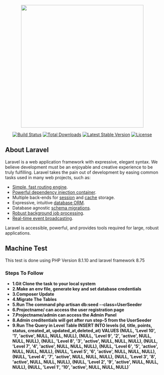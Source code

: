 <p align="center"><a href="https://laravel.com" target="_blank"><img src="https://raw.githubusercontent.com/laravel/art/master/logo-lockup/5%20SVG/2%20CMYK/1%20Full%20Color/laravel-logolockup-cmyk-red.svg" width="400"></a></p>

<p align="center">
<a href="https://travis-ci.org/laravel/framework"><img src="https://travis-ci.org/laravel/framework.svg" alt="Build Status"></a>
<a href="https://packagist.org/packages/laravel/framework"><img src="https://img.shields.io/packagist/dt/laravel/framework" alt="Total Downloads"></a>
<a href="https://packagist.org/packages/laravel/framework"><img src="https://img.shields.io/packagist/v/laravel/framework" alt="Latest Stable Version"></a>
<a href="https://packagist.org/packages/laravel/framework"><img src="https://img.shields.io/packagist/l/laravel/framework" alt="License"></a>
</p>

## About Laravel

Laravel is a web application framework with expressive, elegant syntax. We believe development must be an enjoyable and creative experience to be truly fulfilling. Laravel takes the pain out of development by easing common tasks used in many web projects, such as:

- [Simple, fast routing engine](https://laravel.com/docs/routing).
- [Powerful dependency injection container](https://laravel.com/docs/container).
- Multiple back-ends for [session](https://laravel.com/docs/session) and [cache](https://laravel.com/docs/cache) storage.
- Expressive, intuitive [database ORM](https://laravel.com/docs/eloquent).
- Database agnostic [schema migrations](https://laravel.com/docs/migrations).
- [Robust background job processing](https://laravel.com/docs/queues).
- [Real-time event broadcasting](https://laravel.com/docs/broadcasting).

Laravel is accessible, powerful, and provides tools required for large, robust applications.

## Machine Test

This test is done using PHP Version 8.1.10 and laravel framework 8.75

### Steps To Follow

- **1.Git Clone the task to your local system**
- **2.Make an env file, generate key and set database credentials**
- **3.Composer Update**
- **4.Migrate The Tables**
- **5.Run The command php artisan db:seed --class=UserSeeder**
- **6.Projectname/ can access the user registration page**
- **7.Projectname/admin can access the Admin Panel**
- **8.Admin creditentials will get after run step-5 from the UserSeeder**
- **9.Run The Query in Level Table INSERT INTO levels (id, title, points, status, created_at, updated_at,deleted_at) VALUES (NULL, 'Level 10', '1', 'active', NULL, NULL, NULL), (NULL, 'Level 9', '2', 'active', NULL, NULL, NULL), (NULL, 'Level 8', '3', 'active', NULL, NULL, NULL), (NULL, 'Level 7', '4', 'active', NULL, NULL, NULL), (NULL, 'Level 6', '5', 'active', NULL, NULL, NULL), (NULL, 'Level 5', '6', 'active', NULL, NULL, NULL), (NULL, 'Level 4', '7', 'active', NULL, NULL, NULL), (NULL, 'Level 3', '8', 'active', NULL, NULL, NULL), (NULL, 'Level 2', '9', 'active', NULL, NULL, NULL), (NULL, 'Level 1', '10', 'active', NULL, NULL, NULL)`**
